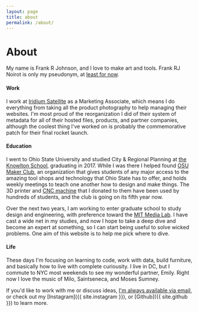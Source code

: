 ```yaml
---
layout: page
title: about
permalink: /about/
---
```


# About

My name is Frank R Johnson, and I love to make art and tools. Frank RJ Noirot is only my pseudonym, at [least for now](https://franknoirot.co/write/im-changing-my-name).

#### Work
I work at [Iridium Satellite](http://iridium.com) as a Marketing Associate, which means I do everything from taking all the product photography to help managing their websites. I'm most proud of the reorganization I did of their system of metadata for all of their hosted files, products, and partner companies, although the coolest thing I've worked on is probably the commemorative patch for their final rocket launch.

#### Education
I went to Ohio State University and studied City & Regional Planning at [the Knowlton School](https://knowlton.osu.edu/), graduating in 2017. While I was there I helped found [OSU Maker Club](http://osumakerclub.org/), an organization that gives students of any major access to the amazing tool shops and technology that Ohio State has to offer, and holds weekly meetings to teach one another how to design and make things. The 3D printer and [CNC machine](https://www.v1engineering.com/specifications/) that I donated to them have been used by hundreds of students, and the club is going on its fifth year now.

Over the next two years, I am working to enter graduate school to study design and engineering, with preference toward the [MIT Media Lab](media.mit.edu). I have cast a wide net in my studies, and now I hope to take a deep dive and become an expert at something, so I can start being useful to solve wicked problems. One aim of this website is to help me pick where to dive.

#### Life
These days I'm focusing on learning to code, work with data, build furniture, and basically how to live with complete curiousity. I live in DC, but I commute to NYC most weekends to see my wonderful partner, Emily. Right now I love the music of Milo, Saintseneca, and Moses Sumney.

If you'd like to work with me or discuss ideas, [I'm always available via email](mailto:frank@franknoirot.co), or check out my [Instagram]({{ site.instagram }}), or [Github]({{ site.github }}) to learn more.
